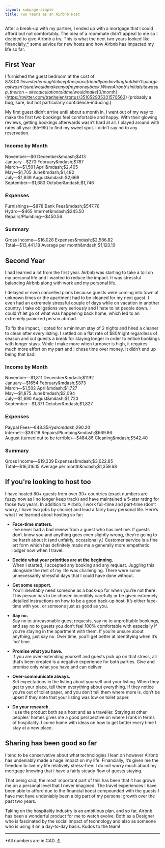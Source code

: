 ```yaml
---
layout: subpage-simple
title: Two Years as an Airbnb Host
---
```

After a break-up with my partner, I ended up with a mortgage that I could afford but not comfortably. The idea of a roommate didn’t appeal to me so I decided to give Airbnb a try. This is what the next two years looked like financially,<a id="anchor-1" href="#note-1">*</a> some advice for new hosts and how Airbnb has impacted my life so far.

## First Year

I furnished the guest bedroom at the cost of $878.00. I invested enough to keep the space friendly and inviting but didn’t splurge as I wasn’t sure I would make any of my money back. When Airbnb’s initial site was up, their on-site calculation told me I would make [$0/month](https://twitter.com/tranhelen/status/351052935301570563) (probably a bug, sure, but not particularly confidence-inducing.)

My first guest didn’t arrive until about a month in. I went out of my way to make the first two bookings feel comfortable and happy. With their glowing reviews, getting bookings afterwards wasn’t hard at all. I played around with rates all year ($65–$95) to find my sweet spot. I didn’t say no to any reservation.

### Income by Month
November&mdash;$0  
December&mdash;$413  
January&mdash;$270  
February&mdash;$787  
March&mdash;$1,501  
April&mdash;$2,405  
May&mdash;$1,705  
June&mdash;$1,480  
July&mdash;$1,639  
August&mdash;$2,669  
September&mdash;$1,683  
October&mdash;$1,746

### Expenses
Furnishings&mdash;$878  
Bank Fees&mdash;$547.76  
Hydro&mdash;$465  
Internet&mdash;$245.50  
Repairs/Plumbing&mdash;$450.56

### Summary
Gross Income&mdash;$16,028  
Expenses&mdash;$2,586.82  
Total&mdash;$13,441.18  
Average per month&mdash;$1,120.10

## Second Year

I had learned a lot from the first year. Airbnb was starting to take a toll on my personal life and I wanted to reduce the impact. It was stressful balancing Airbnb along with work and my personal life.

I delayed or even cancelled plans because guests were coming into town at unknown times or the apartment had to be cleaned for my next guest. I even had an extremely stressful couple of days while on vacation in another country. I take obligations very seriously and I hate to let people down. I couldn’t let go of what was happening back home, which led to an extremely panicked person abroad.

To fix the impact, I opted for a minimum stay of 2 nights and hired a cleaner to clean after every listing. I settled on a flat rate of $80/night regardless of season and cut guests a break for staying longer in order to entice bookings with longer stays. While I make more when turnover is high, it requires much more effort on my part and I chose time over money. It didn’t end up being that bad:

### Income by Month
November&mdash;$1,811  
December&mdash;$1192  
January&mdash;$1654  
February&mdash;$873  
March&mdash;$1,502  
April&mdash;$1,727  
May&mdash;$1,875  
June&mdash;$2,094  
July&mdash;$1,690  
August&mdash;$1,723  
September&mdash;$1,371  
October&mdash;$1,827

### Expenses
Paypal Fees&mdash;$648.35  
Hydromdash;$290.20  
Internet&mdash;$387.18  
Repairs/Plumbing&mdash;$669.86  
August (turned out to be terrible)&mdash;$484.86  
Cleaning&mdash;$542.40

### Summary
Gross Income&mdash;$19,339  
Expenses&mdash;$3,022.85  
Total&mdash;$16,316.15  
Average per month&mdash;$1,359.68

## If you're looking to host too

I have hosted 80+ guests from over 30+ countries (exact numbers are fuzzy now as I no longer keep track) and have maintained a 5-star rating for those two years. In addition to Airbnb, I work full-time and part-time (don’t worry, I have two jobs by choice) and lead a fairly busy personal life. Here’s what I’ve learned about hosting so far:

* **Face-time matters.**  
I’ve never had a bad review from a guest who has met me. If guests don’t know you and anything goes even slightly wrong, they’re going to be harsh about it (and unfairly, occasionally.) Customer service is a fine art form which has definitely made me a generally more empathetic lodger now when I travel.

* **Decide what your priorities are at the beginning.**  
When I started, I accepted any booking and any request. Juggling this alongside the rest of my life was challenging. There were some unnecessarily stressful days that I could have done without.

* **Get some support.**  
You’ll inevitably need someone as a back-up for when you’re not there. This person has to be chosen incredibly carefully or be given extremely detailed instructions on how to be a good back-up host. It’s either face-time with you, or someone just as good as you.

* **Say no.**  
Say no to unreasonable guest requests, say no to unprofitable bookings, and say no to guests you don’t feel 100% comfortable with especially if you’re staying in the apartment with them. If you’re unsure about anything, just say no. Over time, you’ll get better at identifying when it’s ‘no’ time.

* **Promise what you have.**  
If you are over-extending yourself and guests pick up on that stress, all that’s been created is a negative experience for both parties. Give and promise only what you have and can deliver.

* **Over-communicate always.**  
Set expectations in the listing about yourself and your listing. When they get to your place, tell them everything about everything. If they notice you’re out of toilet paper, and you don’t tell them where more is, don’t be upset if they note that your listing was low on toilet paper.

* **Do your research.**  
I use the product both as a host and as a traveller. Staying at other peoples’ homes gives me a good perspective on where I rank in terms of hospitality. I come home with ideas on how to get better every time I stay at a new place.

## Sharing has been good so far

I tend to be conservative about what technologies I lean on however Airbnb has undeniably made a huge impact on my life. Financially, it’s given me the freedom to live my life relatively stress-free. I do not worry much about my mortgage knowing that I have a fairly steady flow of guests staying.

That being said, the most important part of this has been that it has grown me on a personal level that I never imagined. The travel experiences I have been able to afford due to the financial boost compounded with the guests I have met have undeniably been a big part of my personal growth over the past two years.

Taking on the hospitality industry is an ambitious plan, and so far, Airbnb has been a wonderful product for me to watch evolve. Both as a Designer who is fascinated by the social impact of technology and also as someone who is using it on a day-to-day basis. Kudos to the team!

<hr class="small">

<div class="field-notes">
    <p id="note-1" class="h6">*All numbers are in CAD. <a href="#anchor-1">&#8593;</a></p>
</div>